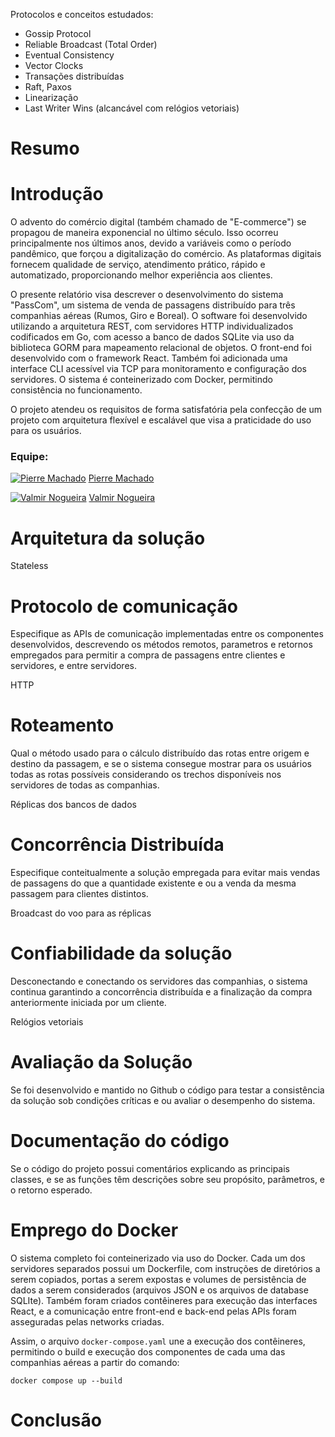 Protocolos e conceitos estudados:

- Gossip Protocol
- Reliable Broadcast (Total Order)
- Eventual Consistency
- Vector Clocks
- Transações distribuídas
- Raft, Paxos
- Linearização
- Last Writer Wins (alcancável com relógios vetoriais)

# Resumo

# Introdução

O advento do comércio digital (também chamado de "E-commerce") se propagou de maneira exponencial no último século. Isso ocorreu principalmente nos últimos anos, devido a variáveis como o período pandêmico, que forçou a digitalização do comércio. As plataformas digitais fornecem qualidade de serviço, atendimento prático, rápido e automatizado, proporcionando melhor experiência aos clientes.

O presente relatório visa descrever o desenvolvimento do sistema "PassCom", um sistema de venda de passagens distribuído para três companhias aéreas (Rumos, Giro e Boreal). O software foi desenvolvido utilizando a arquitetura REST, com servidores HTTP individualizados codificados em Go, com acesso a banco de dados SQLite via uso da biblioteca GORM para mapeamento relacional de objetos. O front-end foi desenvolvido com o framework React. Também foi adicionada uma interface CLI acessível via TCP para monitoramento e configuração dos servidores. O sistema é conteinerizado com Docker, permitindo consistência no funcionamento.

O projeto atendeu os requisitos de forma satisfatória pela confecção de um projeto com arquitetura flexível e escalável que visa a praticidade do uso para os usuários.

### Equipe:

[![Pierre Machado](https://github.com/pierremachado.png?size=20)](https://github.com/pierremachado) [Pierre Machado](https://github.com/pierremachado)

[![Valmir Nogueira](https://github.com/valmirnogfilho.png?size=20)](https://github.com/valmirnogfilho) [Valmir Nogueira](https://github.com/valmirnogfilho)

# Arquitetura da solução

Stateless

# Protocolo de comunicação

Especifique as APIs de comunicação implementadas entre os componentes desenvolvidos, descrevendo os métodos remotos, parametros e retornos empregados para permitir a compra de passagens entre clientes e servidores, e entre servidores.

HTTP

# Roteamento

Qual o método usado para o cálculo distribuído das rotas entre origem e destino da passagem, e se o sistema consegue mostrar para os usuários todas as rotas possíveis considerando os trechos disponíveis nos servidores de todas as companhias.

Réplicas dos bancos de dados

# Concorrência Distribuída

Especifique conteitualmente a solução empregada para evitar mais vendas de passagens do que a quantidade existente e ou a venda da mesma passagem para clientes distintos.

Broadcast do voo para as réplicas

# Confiabilidade da solução

Desconectando e conectando os servidores das companhias, o sistema continua garantindo a concorrência distribuída e a finalização da compra anteriormente iniciada por um cliente.

Relógios vetoriais

# Avaliação da Solução

Se foi desenvolvido e mantido no Github o código para testar a consistência da solução sob condições críticas e ou avaliar o desempenho do sistema.

# Documentação do código

Se o código do projeto possui comentários explicando as principais classes, e se as funções têm descrições sobre seu propósito, parâmetros, e o retorno esperado.

# Emprego do Docker

O sistema completo foi conteinerizado via uso do Docker. Cada um dos servidores separados possui um Dockerfile, com instruções de diretórios a serem copiados, portas a serem expostas e volumes de persistência de dados a serem considerados (arquivos JSON e os arquivos de database SQLIte). Também foram criados contêineres para execução das interfaces React, e a comunicação entre front-end e back-end pelas APIs foram asseguradas pelas networks criadas.

Assim, o arquivo `docker-compose.yaml` une a execução dos contêineres, permitindo o build e execução dos componentes de cada uma das companhias aéreas a partir do comando:

```
docker compose up --build
```

# Conclusão
